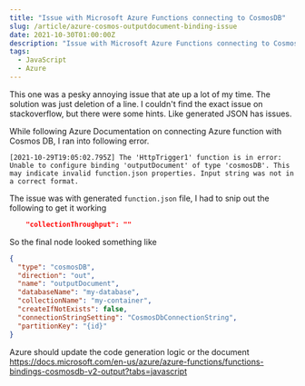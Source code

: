 ```yaml
---
title: "Issue with Microsoft Azure Functions connecting to CosmosDB"
slug: /article/azure-cosmos-outputdocument-binding-issue
date: 2021-10-30T01:00:00Z
description: "Issue with Microsoft Azure Functions connecting to CosmosDB"
tags:
  - JavaScript
  - Azure
---
```


This one was a pesky annoying issue that ate up a lot of my time. The solution was just deletion of a line.
I couldn't find the exact issue on stackoverflow, but there were some hints. Like generated JSON has issues.

While following Azure Documentation on connecting Azure function with Cosmos DB, I ran into following error.

```log
[2021-10-29T19:05:02.795Z] The 'HttpTrigger1' function is in error: Unable to configure binding 'outputDocument' of type 'cosmosDB'. This may indicate invalid function.json properties. Input string was not in a correct format.
```

The issue was with generated `function.json` file, I had to snip out the following to get it working

```json
    "collectionThroughput": ""
```

So the final node looked something like

```json
{
  "type": "cosmosDB",
  "direction": "out",
  "name": "outputDocument",
  "databaseName": "my-database",
  "collectionName": "my-container",
  "createIfNotExists": false,
  "connectionStringSetting": "CosmosDbConnectionString",
  "partitionKey": "{id}"
}
```

Azure should update the code generation logic or the document https://docs.microsoft.com/en-us/azure/azure-functions/functions-bindings-cosmosdb-v2-output?tabs=javascript
